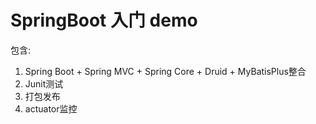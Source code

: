 # SpringBoot 入门 demo
包含:

1. Spring Boot + Spring MVC + Spring Core + Druid + MyBatisPlus整合
2. Junit测试
3. 打包发布
4. actuator监控